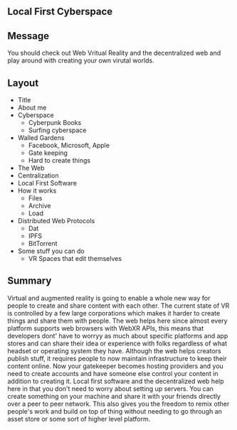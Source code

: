 ## Local First Cyberspace

## Message

You should check out Web Vritual Reality and the decentralized web and play around with creating your own virutal worlds.

## Layout

- Title
- About me
- Cyberspace
	- Cyberpunk Books
	- Surfing cyberspace
- Walled Gardens
	- Facebook, Microsoft, Apple
	- Gate keeping
	- Hard to create things
- The Web
- Centralization
- Local First Software
- How it works
	- Files
	- Archive
	- Load
- Distributed Web Protocols
	- Dat
	- IPFS
	- BitTorrent
- Some stuff you can do
	- VR Spaces that edit themselves

## Summary

Virtual and augmented reality is going to enable a whole new way for people to create and share content with each other.
The current state of VR is controlled by a few large corporations which makes it harder to create things and share them with people.
The web helps here since almost every platform supports web browsers with WebXR APIs, this means that developers dont' have to worryy as much about specific platforms and app stores and can share their idea or experience with folks regardless of what headset or operating system they have.
Although the web helps creators publish stuff, it requires people to now maintain infrastructure to keep their content online.
Now your gatekeeper becomes hosting providers and you need to create accounts and have someone else control your content in addition to creating it.
Local first software and the decentralized web help here in that you don't need to worry about setting up servers. You can create something on your machine and share it with your friends directly over a peer to peer network.
This also gives you the freedom to remix other people's work and build on top of thing without needing to go through an asset store or some sort of higher level platform.
